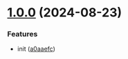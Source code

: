 # [1.0.0](https://github.com/hemengke1997/axios-seer/compare/a0aaefc710e376c2bdc2945379f6ea5f93d80438...v1.0.0) (2024-08-23)


### Features

* init ([a0aaefc](https://github.com/hemengke1997/axios-seer/commit/a0aaefc710e376c2bdc2945379f6ea5f93d80438))



